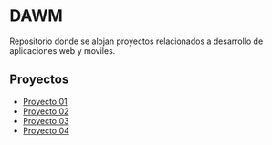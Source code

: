 # DAWM
Repositorio donde se alojan proyectos relacionados a desarrollo de aplicaciones web y moviles.
## Proyectos
* [Proyecto 01](Proyecto01/)
* [Proyecto 02](Proyecto02/)
* [Proyecto 03](Proyecto03/)
* [Proyecto 04](Proyecto04/)

